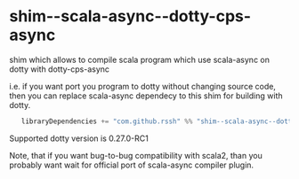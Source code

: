 # shim--scala-async--dotty-cps-async

shim which allows to compile scala program which use scala-async on dotty with dotty-cps-async

i.e. if you want port you program to dotty without changing source code, then you can replace scala-async dependecy to this shim for building with dotty.

```Scala
   libraryDependencies += "com.github.rssh" %% "shim--scala-async--dotty-cps-async" % "0.2.0-RC1",
```

Supported dotty version is 0.27.0-RC1

Note, that if you want bug-to-bug compatibility with scala2, than you probably want wait for official port of scala-async compiler plugin.

